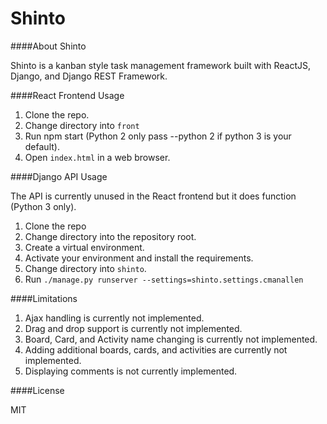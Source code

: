 Shinto
==

####About Shinto

Shinto is a kanban style task management framework built with ReactJS, Django, and Django REST Framework.

####React Frontend Usage

1. Clone the repo.
2. Change directory into `front`
3. Run npm start (Python 2 only pass --python 2 if python 3 is your default).
4. Open `index.html` in a web browser.

####Django API Usage

The API is currently unused in the React frontend but it does function (Python 3 only).

1. Clone the repo
2. Change directory into the repository root.
3. Create a virtual environment.
4. Activate your environment and install the requirements.
5. Change directory into `shinto`.
6. Run `./manage.py runserver --settings=shinto.settings.cmanallen`

####Limitations

1. Ajax handling is currently not implemented.
2. Drag and drop support is currently not implemented.
3. Board, Card, and Activity name changing is currently not implemented.
4. Adding additional boards, cards, and activities are currently not implemented.
5. Displaying comments is not currently implemented.

####License

MIT
